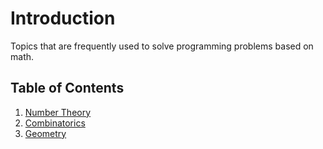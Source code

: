 # Introduction

Topics that are frequently used to solve programming problems based on math.

## Table of Contents

1. [Number Theory](number-theory.ipynb)
2. [Combinatorics](combinatorics.ipynb)
3. [Geometry](geometry.ipynb)